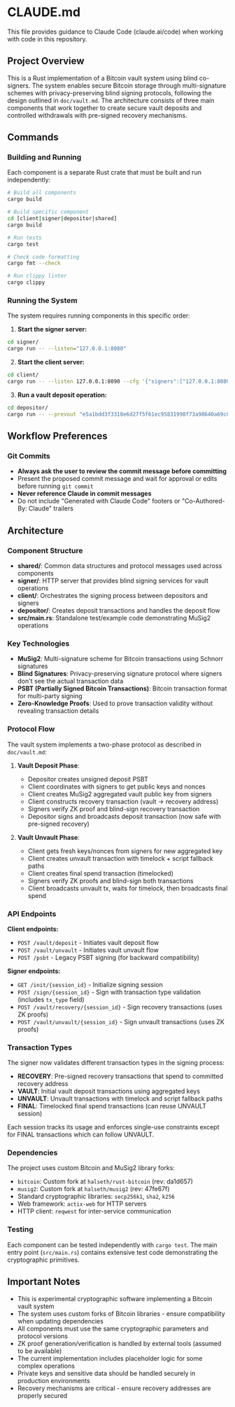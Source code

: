 # CLAUDE.md

This file provides guidance to Claude Code (claude.ai/code) when working with code in this repository.

## Project Overview

This is a Rust implementation of a Bitcoin vault system using blind co-signers. The system enables secure Bitcoin storage through multi-signature schemes with privacy-preserving blind signing protocols, following the design outlined in `doc/vault.md`. The architecture consists of three main components that work together to create secure vault deposits and controlled withdrawals with pre-signed recovery mechanisms.

## Commands

### Building and Running

Each component is a separate Rust crate that must be built and run independently:

```bash
# Build all components
cargo build

# Build specific component
cd [client|signer|depositor|shared]
cargo build

# Run tests
cargo test

# Check code formatting
cargo fmt --check

# Run clippy linter
cargo clippy
```

### Running the System

The system requires running components in this specific order:

1. **Start the signer server:**
```bash
cd signer/
cargo run -- --listen="127.0.0.1:8080"
```

2. **Start the client server:**
```bash
cd client/
cargo run -- --listen 127.0.0.1:8090 --cfg '{"signers":["127.0.0.1:8080"]}' --server
```

3. **Run a vault deposit operation:**
```bash
cd depositor/
cargo run -- --prevout "e5a1bdd3f3318e6d27f5f61ec95831998f73a98640a69c87304230a58ea02e32:262" --prev-amt "0.00190943 BTC" --output-amt "0.0019 BTC" --client-url "127.0.0.1:8090" --priv-key "8c99b79db6e36fa099b0368408bf630fbe8bc271c639b32d5bcce609fdc07f3f" --fallback-addr "tb1ptsxxhp5j8umn2pm47dldpfa3zkke2eshtfc6car7x8tfhtgnmqpsrx0ae3" --recovery-addr "tb1ptsxxhp5j8umn2pm47dldpfa3zkke2eshtfc6car7x8tfhtgnmqpsrx0ae3"
```

## Workflow Preferences

### Git Commits

- **Always ask the user to review the commit message before committing**
- Present the proposed commit message and wait for approval or edits before running `git commit`
- **Never reference Claude in commit messages**
- Do not include "Generated with Claude Code" footers or "Co-Authored-By: Claude" trailers

## Architecture

### Component Structure

- **shared/**: Common data structures and protocol messages used across components
- **signer/**: HTTP server that provides blind signing services for vault operations
- **client/**: Orchestrates the signing process between depositors and signers
- **depositor/**: Creates deposit transactions and handles the deposit flow
- **src/main.rs**: Standalone test/example code demonstrating MuSig2 operations

### Key Technologies

- **MuSig2**: Multi-signature scheme for Bitcoin transactions using Schnorr signatures
- **Blind Signatures**: Privacy-preserving signature protocol where signers don't see the actual transaction data
- **PSBT (Partially Signed Bitcoin Transactions)**: Bitcoin transaction format for multi-party signing
- **Zero-Knowledge Proofs**: Used to prove transaction validity without revealing transaction details

### Protocol Flow

The vault system implements a two-phase protocol as described in `doc/vault.md`:

1. **Vault Deposit Phase**:
   - Depositor creates unsigned deposit PSBT
   - Client coordinates with signers to get public keys and nonces
   - Client creates MuSig2 aggregated vault public key from signers
   - Client constructs recovery transaction (vault → recovery address)
   - Signers verify ZK proof and blind-sign recovery transaction
   - Depositor signs and broadcasts deposit transaction (now safe with pre-signed recovery)

2. **Vault Unvault Phase**:
   - Client gets fresh keys/nonces from signers for new aggregated key
   - Client creates unvault transaction with timelock + script fallback paths
   - Client creates final spend transaction (timelocked)
   - Signers verify ZK proofs and blind-sign both transactions
   - Client broadcasts unvault tx, waits for timelock, then broadcasts final spend

### API Endpoints

**Client endpoints:**
- `POST /vault/deposit` - Initiates vault deposit flow
- `POST /vault/unvault` - Initiates vault unvault flow  
- `POST /psbt` - Legacy PSBT signing (for backward compatibility)

**Signer endpoints:**
- `GET /init/{session_id}` - Initialize signing session
- `POST /sign/{session_id}` - Sign with transaction type validation (includes `tx_type` field)
- `POST /vault/recovery/{session_id}` - Sign recovery transactions (uses ZK proofs)
- `POST /vault/unvault/{session_id}` - Sign unvault transactions (uses ZK proofs)

### Transaction Types

The signer now validates different transaction types in the signing process:

- **RECOVERY**: Pre-signed recovery transactions that spend to committed recovery address
- **VAULT**: Initial vault deposit transactions using aggregated keys
- **UNVAULT**: Unvault transactions with timelock and script fallback paths  
- **FINAL**: Timelocked final spend transactions (can reuse UNVAULT session)

Each session tracks its usage and enforces single-use constraints except for FINAL transactions which can follow UNVAULT.

### Dependencies

The project uses custom Bitcoin and MuSig2 library forks:
- `bitcoin`: Custom fork at `halseth/rust-bitcoin` (rev: da1d657)
- `musig2`: Custom fork at `halseth/musig2` (rev: 47fe67f)
- Standard cryptographic libraries: `secp256k1`, `sha2`, `k256`
- Web framework: `actix-web` for HTTP servers
- HTTP client: `reqwest` for inter-service communication

### Testing

Each component can be tested independently with `cargo test`. The main entry point (`src/main.rs`) contains extensive test code demonstrating the cryptographic primitives.

## Important Notes

- This is experimental cryptographic software implementing a Bitcoin vault system
- The system uses custom forks of Bitcoin libraries - ensure compatibility when updating dependencies
- All components must use the same cryptographic parameters and protocol versions
- ZK proof generation/verification is handled by external tools (assumed to be available)
- The current implementation includes placeholder logic for some complex operations
- Private keys and sensitive data should be handled securely in production environments
- Recovery mechanisms are critical - ensure recovery addresses are properly secured